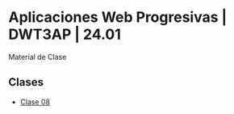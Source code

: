 # Aplicaciones Web Progresivas | DWT3AP | 24.01

Material de Clase

## Clases
- [Clase 08](tree/master/Clase-08/)
